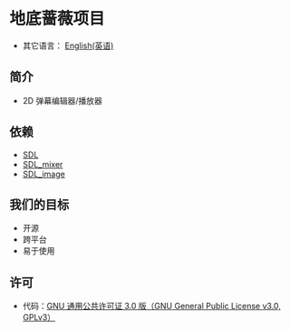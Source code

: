 # 地底蔷薇项目
- 其它语言： [English(英语)](./README.md)

## 简介
- 2D 弹幕编辑器/播放器

## 依赖
- [SDL](https://www.libsdl.org/)
- [SDL_mixer](https://www.libsdl.org/projects/SDL_mixer/)
- [SDL_image](https://www.libsdl.org/projects/SDL_image/)

## 我们的目标
- 开源
- 跨平台
- 易于使用

## 许可
- 代码：[GNU 通用公共许可证 3.0 版（GNU General Public License v3.0, GPLv3）](./license.txt)
